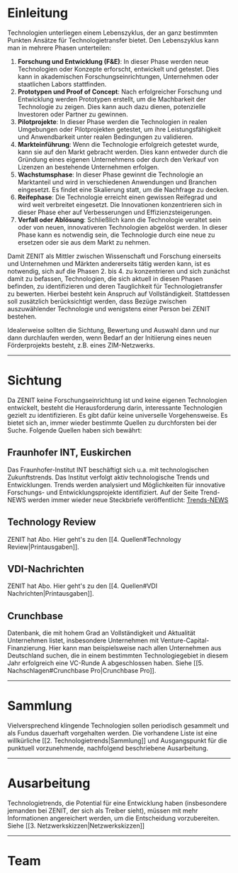 
# Einleitung

Technologien unterliegen einem Lebenszyklus, der an ganz bestimmten Punkten Ansätze für Technologietransfer bietet. Den Lebenszyklus kann man in mehrere Phasen unterteilen:

1. **Forschung und Entwicklung (F&E)**: In dieser Phase werden neue Technologien oder Konzepte erforscht, entwickelt und getestet. Dies kann in akademischen Forschungseinrichtungen, Unternehmen oder staatlichen Labors stattfinden.
2. **Prototypen und Proof of Concept**: Nach erfolgreicher Forschung und Entwicklung werden Prototypen erstellt, um die Machbarkeit der Technologie zu zeigen. Dies kann auch dazu dienen, potenzielle Investoren oder Partner zu gewinnen.
3. **Pilotprojekte**: In dieser Phase werden die Technologien in realen Umgebungen oder Pilotprojekten getestet, um ihre Leistungsfähigkeit und Anwendbarkeit unter realen Bedingungen zu validieren.
4. **Markteinführung**: Wenn die Technologie erfolgreich getestet wurde, kann sie auf den Markt gebracht werden. Dies kann entweder durch die Gründung eines eigenen Unternehmens oder durch den Verkauf von Lizenzen an bestehende Unternehmen erfolgen.
5. **Wachstumsphase**: In dieser Phase gewinnt die Technologie an Marktanteil und wird in verschiedenen Anwendungen und Branchen eingesetzt. Es findet eine Skalierung statt, um die Nachfrage zu decken.
6. **Reifephase**: Die Technologie erreicht einen gewissen Reifegrad und wird weit verbreitet eingesetzt. Die Innovationen konzentrieren sich in dieser Phase eher auf Verbesserungen und Effizienzsteigerungen.
7. **Verfall oder Ablösung**: Schließlich kann die Technologie veraltet sein oder von neuen, innovativeren Technologien abgelöst werden. In dieser Phase kann es notwendig sein, die Technologie durch eine neue zu ersetzen oder sie aus dem Markt zu nehmen.

Damit ZENIT als Mittler zwischen Wissenschaft und Forschung einerseits und Unternehmen und Märkten andererseits tätig werden kann, ist es notwendig, sich auf die Phasen 2. bis 4. zu konzentrieren und sich zunächst damit zu befassen, Technologien, die sich aktuell in diesen Phasen befinden, zu identifizieren und deren Tauglichkeit für Technologietransfer zu bewerten. Hierbei besteht kein Anspruch auf Vollständigkeit. Stattdessen soll zusätzlich berücksichtigt werden, dass Bezüge zwischen auszuwählender Technologie und wenigstens einer Person bei ZENIT bestehen. 

Idealerweise sollten die Sichtung, Bewertung und Auswahl dann und nur dann durchlaufen werden, wenn Bedarf an der Initiierung eines neuen Förderprojekts besteht, z.B. eines ZIM-Netzwerks.

---
# Sichtung

Da ZENIT keine Forschungseinrichtung ist und keine eigenen Technologien entwickelt, besteht die Herausforderung darin, interessante Technologien gezielt zu identifizieren. Es gibt dafür keine universelle Vorgehensweise. Es bietet sich an, immer wieder bestimmte Quellen zu durchforsten bei der Suche. Folgende Quellen haben sich bewährt:

## Fraunhofer INT, Euskirchen
Das Fraunhofer-Institut INT beschäftigt sich u.a. mit technologischen Zukunftstrends. Das Institut verfolgt aktiv technologische Trends und Entwicklungen. Trends werden analysiert und Möglichkeiten für innovative Forschungs- und Entwicklungsprojekte identifiziert. Auf der Seite Trend-NEWS werden immer wieder neue Steckbriefe veröffentlicht: [Trends-NEWS](https://www.int.fraunhofer.de/de/geschaeftsfelder/corporate-technology-foresight/trend-news.html)

## Technology Review
ZENIT hat Abo. Hier geht's zu den [[4. Quellen#Technology Review|Printausgaben]].

## VDI-Nachrichten
ZENIT hat Abo. Hier geht's zu den [[4. Quellen#VDI Nachrichten|Printausgaben]].

## Crunchbase
Datenbank, die mit hohem Grad an Vollständigkeit und Aktualität Unternehmen listet, insbesondere Unternehmen mit Venture-Capital-Finanzierung. Hier kann man beispielsweise nach allen Unternehmen aus Deutschland suchen, die in einem bestimmten Technologiegebiet in diesem Jahr erfolgreich eine VC-Runde A abgeschlossen haben. Siehe [[5. Nachschlagen#Crunchbase Pro|Crunchbase Pro]].


---
# Sammlung

Vielversprechend klingende Technologien sollen periodisch gesammelt und als Fundus dauerhaft vorgehalten werden. Die vorhandene Liste ist eine willkürliche [[2. Technologietrends|Sammlung]] und Ausgangspunkt für die punktuell vorzunehmende, nachfolgend beschriebene Ausarbeitung.

---
# Ausarbeitung

Technologietrends, die Potential für eine Entwicklung haben (insbesondere jemanden bei ZENIT, der sich als Treiber sieht), müssen mit mehr Informationen angereichert werden, um die Entscheidung vorzubereiten. Siehe [[3. Netzwerkskizzen|Netzwerkskizzen]]

---
# Team
